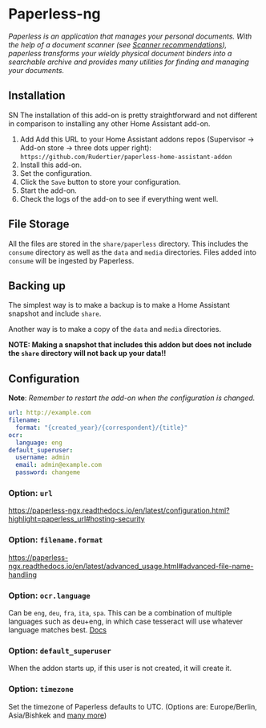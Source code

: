 # Paperless-ng

_Paperless is an application that manages your personal documents. With the help of a document scanner (see [Scanner recommendations](https://paperless-ngx.readthedocs.io/en/latest/scanners.html#scanners)), paperless transforms your wieldy physical document binders into a searchable archive and provides many utilities for finding and managing your documents._

## Installation

SN The installation of this add-on is pretty straightforward and not different in
comparison to installing any other Home Assistant add-on.

1. Add Add this URL to your Home Assistant addons repos (Supervisor -> Add-on store -> three dots upper right): `https://github.com/Rudertier/paperless-home-assistant-addon`
1. Install this add-on.
1. Set the configuration.
1. Click the `Save` button to store your configuration.
1. Start the add-on.
1. Check the logs of the add-on to see if everything went well.

## File Storage

All the files are stored in the `share/paperless` directory. This includes the `consume` directory as well as the `data` and `media` directories. Files added into `consume` will be ingested by Paperless.

## Backing up

The simplest way is to make a backup is to make a Home Assistant snapshot and include `share`.

Another way is to make a copy of the `data` and `media` directories.

**NOTE: Making a snapshot that includes this addon but does not include the `share` directory will not back up your data!!**

## Configuration

**Note**: _Remember to restart the add-on when the configuration is changed._

```yaml
url: http://example.com
filename:
  format: "{created_year}/{correspondent}/{title}"
ocr:
  language: eng
default_superuser:
  username: admin
  email: admin@example.com
  password: changeme
```

### Option: `url`

https://paperless-ngx.readthedocs.io/en/latest/configuration.html?highlight=paperless_url#hosting-security


### Option: `filename.format`

https://paperless-ngx.readthedocs.io/en/latest/advanced_usage.html#advanced-file-name-handling

### Option: `ocr.language`

Can be `eng`, `deu`, `fra`, `ita`, `spa`.
This can be a combination of multiple languages such as deu+eng, in which case tesseract will use whatever language matches best.
[Docs](https://paperless-ngx.readthedocs.io/en/latest/configuration.html#ocr-settings)

### Option: `default_superuser`

When the addon starts up, if this user is not created, it will create it.

### Option: `timezone`

Set the timezone of Paperless defaults to UTC. (Options are: Europe/Berlin, Asia/Bishkek and [many more](https://docs.djangoproject.com/en/4.1/ref/settings/#std:setting-TIME_ZONE))
